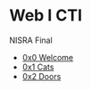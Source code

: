 # Web I CTI
 NISRA Final

- [0x0 Welcome](https://x10101.github.io/WebI_CTF/0x0_Welcome/)
- [0x1 Cats](https://x10101.github.io/WebI_CTF/0x1_Cats/)
- [0x2 Doors](https://x10101.github.io/WebI_CTF/0x2_Doors/)
